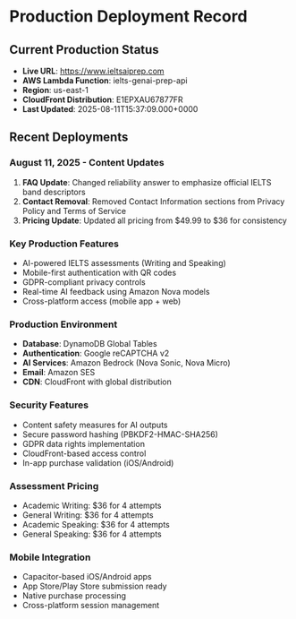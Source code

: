 # Production Deployment Record

## Current Production Status
- **Live URL**: https://www.ieltsaiprep.com
- **AWS Lambda Function**: ielts-genai-prep-api
- **Region**: us-east-1
- **CloudFront Distribution**: E1EPXAU67877FR
- **Last Updated**: 2025-08-11T15:37:09.000+0000

## Recent Deployments

### August 11, 2025 - Content Updates
1. **FAQ Update**: Changed reliability answer to emphasize official IELTS band descriptors
2. **Contact Removal**: Removed Contact Information sections from Privacy Policy and Terms of Service
3. **Pricing Update**: Updated all pricing from $49.99 to $36 for consistency

### Key Production Features
- AI-powered IELTS assessments (Writing and Speaking)
- Mobile-first authentication with QR codes
- GDPR-compliant privacy controls
- Real-time AI feedback using Amazon Nova models
- Cross-platform access (mobile app + web)

### Production Environment
- **Database**: DynamoDB Global Tables
- **Authentication**: Google reCAPTCHA v2
- **AI Services**: Amazon Bedrock (Nova Sonic, Nova Micro)
- **Email**: Amazon SES
- **CDN**: CloudFront with global distribution

### Security Features
- Content safety measures for AI outputs
- Secure password hashing (PBKDF2-HMAC-SHA256)
- GDPR data rights implementation
- CloudFront-based access control
- In-app purchase validation (iOS/Android)

### Assessment Pricing
- Academic Writing: $36 for 4 attempts
- General Writing: $36 for 4 attempts  
- Academic Speaking: $36 for 4 attempts
- General Speaking: $36 for 4 attempts

### Mobile Integration
- Capacitor-based iOS/Android apps
- App Store/Play Store submission ready
- Native purchase processing
- Cross-platform session management
